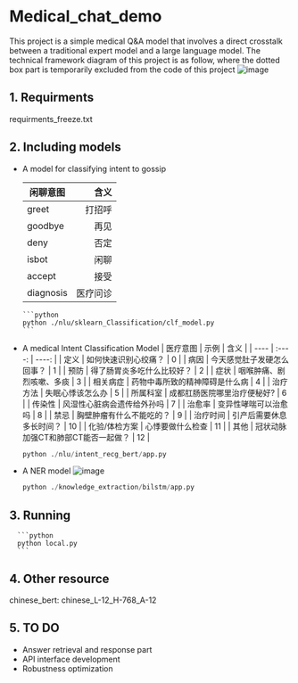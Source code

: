 # Medical_chat_demo
This project is a simple medical Q&A model that involves a direct crosstalk between a traditional expert model and a large language model.
The technical framework diagram of this project is as follow, where the dotted box part is temporarily excluded from the code of this project
![image](https://github.com/sailerml/Medical_chat_demo/assets/10277621/f9c22da4-6691-4f59-bf52-3eef70c3cc02)

## 1. Requirments
   requirments_freeze.txt
   
## 2. Including models

   - A model for classifying intent to gossip

      |  闲聊意图   | 含义  |
      |  ----  | ----: |
      | greet  | 打招呼 |
      | goodbye  | 再见 |
      | deny  | 否定 |
      | isbot  | 闲聊 |
      | accept  | 接受 |
      | diagnosis  | 医疗问诊 |
     
         ```python
         python ./nlu/sklearn_Classification/clf_model.py
         ```
   -  A medical Intent Classification Model
      |  医疗意图   | 示例  |  含义  |
      |  ----  | :----:  | ----:  |
      | 定义  | 如何快速识别心绞痛？ | 0 |
      | 病因  | 今天感觉肚子发硬怎么回事？ | 1 |
      | 预防  | 得了肠胃炎多吃什么比较好？ | 2 |
      | 症状  | 咽喉肿痛、剧烈咳嗽、多痰 | 3 |
      | 相关病症  | 药物中毒所致的精神障碍是什么病 | 4 |
      | 治疗方法  | 失眠心悸该怎么办 | 5 |
      | 所属科室  | 成都肛肠医院哪里治疗便秘好? | 6 |
      | 传染性  | 风湿性心脏病会遗传给外孙吗 | 7 |
      | 治愈率  | 变异性哮喘可以治愈吗 | 8 |
      | 禁忌  | 胸壁肿瘤有什么不能吃的？ | 9 |
      | 治疗时间  | 引产后需要休息多长时间？ | 10 |
      | 化验/体检方案  | 心悸要做什么检查 | 11 |
      | 其他  | 冠状动脉加强CT和肺部CT能否一起做？ | 12 |
      
         ```python
         python ./nlu/intent_recg_bert/app.py
         ```
   -  A NER model
      ![image](https://github.com/sailerml/Medical_chat_demo/assets/10277621/51a1e24d-c188-4759-99a4-4e0a033e9a24)

         ```python
         python ./knowledge_extraction/bilstm/app.py
         ```
## 3. Running
   
      ```python
      python local.py
      ```
## 4. Other resource
    
   chinese_bert: chinese_L-12_H-768_A-12

## 5. TO DO
   -  Answer retrieval and response part
   -  API interface development
   -  Robustness optimization
